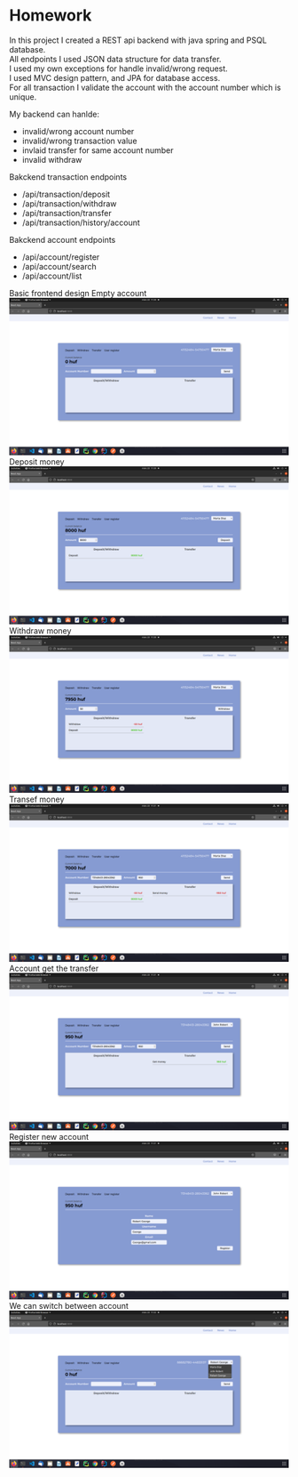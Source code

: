 # Homework

In this project I created a REST api backend with java spring and PSQL database.\
All endpoints I used JSON data structure for data transfer.\
I used my own exceptions for handle invalid/wrong request.\
I used MVC design pattern, and JPA for database access.\
For all transaction I validate the account with the account number which is unique.

My backend can hanlde:
- invalid/wrong account number
- invalid/wrong transaction value
- invlaid transfer for same account number
- invalid withdraw


Bakckend transaction endpoints
- /api/transaction/deposit
- /api/transaction/withdraw
- /api/transaction/transfer
- /api/transaction/history/account

Bakckend account endpoints
- /api/account/register
- /api/account/search
- /api/account/list

Basic frontend design
Empty account
![](frontend/tradebrite/src/pictures/1.png)
Deposit money
![](frontend/tradebrite/src/pictures/2.png)
Withdraw money
![](frontend/tradebrite/src/pictures/3.png)
Transef money
![](frontend/tradebrite/src/pictures/4.png)
Account get the transfer
![](frontend/tradebrite/src/pictures/5.png)
Register new account
![](frontend/tradebrite/src/pictures/6.png)
We can switch between account
![](frontend/tradebrite/src/pictures/7.png)
